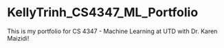 # KellyTrinh_CS4347_ML_Portfolio
This is my portfolio for CS 4347 - Machine Learning at UTD with Dr. Karen Maizidi!
